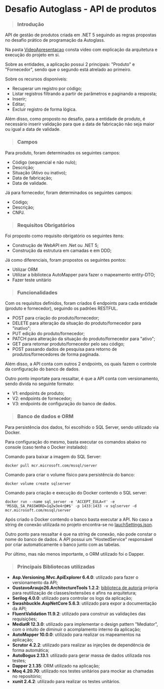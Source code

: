 # Desafio Autoglass - API de produtos

> ### Introdução

API de gestão de produtos criada em .NET 5 seguindo as regras propostas no desafio prático de programação da Autoglass.

Na pasta [VideoApresentacao](https://github.com/GustavoAraujo26/api-produtos-autoglass/tree/master/VideoApresentacao) consta video com explicação da arquitetura e execução do projeto em si.

Sobre as entidades, a aplicação possui 2 principais: "Produto" e "Fornecedor", sendo que o segundo está atrelado ao primeiro. 

Sobre os recursos disponíveis:
* Recuperar um registro por código;
* Listar registros filtrando a partir de parâmetros e paginando a resposta;
* Inserir;
* Editar;
* Excluir registro de forma lógica.

Além disso, como proposto no desafio, para a entidade de produto, é necessário inserir validação para que a data de fabricação não seja maior ou igual a data de validade.

> ### Campos
Para produto, foram determinados os seguintes campos:
* Código (sequencial e não nulo);
* Descrição;
* Situação (Ativo ou inativo);
* Data de fabricação;
* Data de validade.

Já para fornecedor, foram determinados  os seguintes campos:
* Código;
* Descrição;
* CNPJ.

> ### Requisitos Obrigatórios

Foi proposto como requisito obrigatório os seguintes itens:
* Construção de WebAPI em .Net ou .NET 5;
* Construção da estrutura em camadas e em DDD;

Já como diferenciais, foram propostos os seguintes pontos:
* Utilizar ORM
* Utilizar a biblioteca AutoMapper para fazer o mapeamento entity-DTO;
* Fazer teste unitário

> ### Funcionalidades

Com os requisitos definidos, foram criados 6 endpoints para cada entidade (produto e fornecedor), seguindo os padrões RESTFUL.

* POST para criação do produto/fornecedor;
* DELETE para alteração da situação do produto/fornecedor para "inativo";
* PUT edição do produto/fornecedor;
* PATCH para alteração da situação do produto/fornecedor para "ativo";
* GET para retornar produto/fornecedor pelo seu código;
* POST passando dados de pesquisa para retorno de produtos/fornecedores de forma paginada.

Além disso, a API conta com outros 2 endpoints, os quais fazem o controle da configuração do banco de dados.

Outro ponto importate para ressaltar, é que a API conta com versionamento, sendo divida no seguinte formato:
* V1: endpoints de produto;
* V2: endpoints de fornecedor;
* V3: endpoints de configuração do banco de dados.

> ### Banco de dados e ORM

Para persistência dos dados, foi escolhido o SQL Server, sendo utilizado via Docker.

Para configuração do mesmo, basta executar os comandos abaixo no console (caso tenha o Docker instalado):

Comando para baixar a imagem do SQL Server:

``
docker pull mcr.microsoft.com/mssql/server
``

Comando para criar o volume físico para persistência do banco:

``
docker volume create sqlserver
``

Comando para criação e execução do Docker contendo o SQL server:

``
docker run --name sql_server -e 'ACCEPT_EULA=Y' -e 'MSSQL_SA_PASSWORD=1q2w3e4r@#$' -p 1433:1433 -v sqlserver -d mcr.microsoft.com/mssql/server
``

Após criado o Docker contendo o banco basta executar a API. No caso a string de conexão utilizada no projeto encontra-se no [lauchSettings.json](https://github.com/GustavoAraujo26/api-produtos-autoglass/blob/master/API/AutoGlassProducts.Api/Properties/launchSettings.json).

Outro ponto para ressaltar é que na string de conexão, não pode constar o nome do banco de dados. A API possui um "HostedService" responsável por criar automaticamente o banco junto com as tabelas.

Por último, mas não menos importante, o ORM utilizado foi o Dapper.

> ### Principais Bibliotecas utilizadas
* **Asp.Versioning.Mvc.ApiExplorer 6.4.0**: utilizado para fazer o versionamento da API;
* **GustavoAraujo26.ArchitectureTools 1.2.2**: [biblioteca de autoria](https://github.com/GustavoAraujo26/architecture-tools) própria para reutilização de classes/extensões e afins na arquitetura;
* **Serilog 4.0.0**: utilizado para controlar os logs da aplicação;
* **Swashbuckle.AspNetCore 5.6.3**: utilizado para expor a documentação da API;
* **FluentValidation 11.9.2**: utilizado para construir as validações das requisições;
* **MediatR 12.3.0**: utilizado para implementar o design pattern "Mediator", com o intuito de diminuir o acomplamento interno da aplicação;
* **AutoMapper 10.0.0**: utilizado para realizar os mapeamentos na aplicação;
* **Scrutor 4.2.2**: utilizado para realizar as injeções de dependência de forma automática;
* **AutoBogus 2.13.1**: utilizado para gerar massa de dados utilizada nos testes;
* **Dapper 2.1.35**: ORM utilizado na aplicação;
* **Moq 4.20.70**: utilizado nos testes unitários para mockar as chamadas no repositório;
* **xunit 2.4.2**: utilizado para realizar os testes unitários.